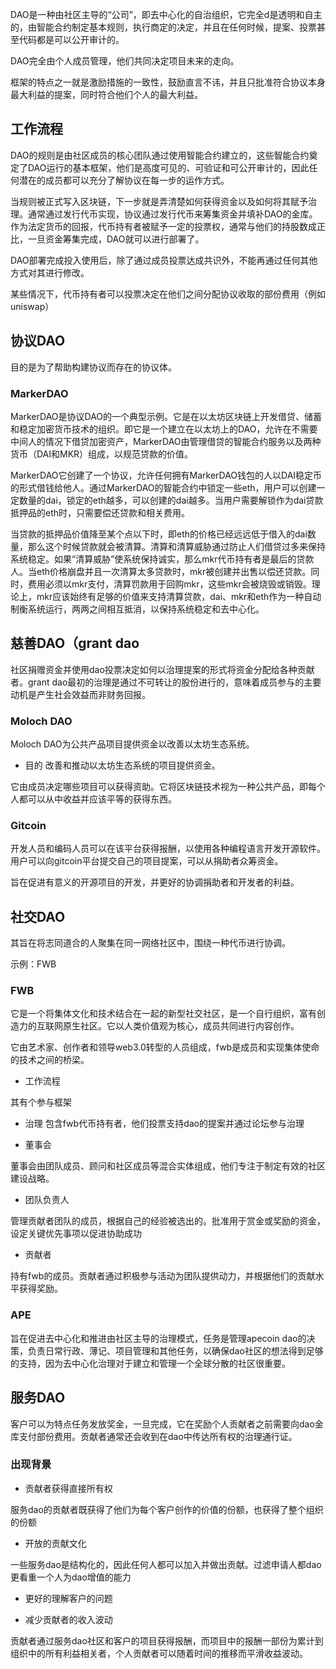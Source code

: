 DAO是一种由社区主导的“公司”，即去中心化的自治组织，它完全d是透明和自主的，由智能合约制定基本规则，执行商定的决定，并且在任何时候，提案、投票甚至代码都是可以公开审计的。

DAO完全由个人成员管理，他们共同决定项目未来的走向。

框架的特点之一就是激励措施的一致性，鼓励直言不讳，并且只批准符合协议本身最大利益的提案，同时符合他们个人的最大利益。

## 工作流程

DAO的规则是由社区成员的核心团队通过使用智能合约建立的，这些智能合约奠定了DAO运行的基本框架，他们是高度可见的、可验证和可公开审计的，因此任何潜在的成员都可以充分了解协议在每一步的运作方式。

当规则被正式写入区块链，下一步就是弄清楚如何获得资金以及如何将其赋予治理。通常通过发行代币实现，协议通过发行代币来筹集资金并填补DAO的金库。作为法定货币的回报，代币持有者被赋予一定的投票权，通常与他们的持股数成正比，一旦资金筹集完成，DAO就可以进行部署了。

DAO部署完成投入使用后，除了通过成员投票达成共识外，不能再通过任何其他方式对其进行修改。

某些情况下，代币持有者可以投票决定在他们之间分配协议收取的部份费用（例如uniswap）

## 协议DAO

目的是为了帮助构建协议而存在的协议体。


### MarkerDAO

MarkerDAO是协议DAO的一个典型示例。它是在以太坊区块链上开发借贷、储蓄和稳定加密货币技术的组织。即它是一个建立在以太坊上的DAO，允许在不需要中间人的情况下借贷加密资产，MarkerDAO由管理借贷的智能合约服务以及两种货币（DAI和MKR）组成，以规范贷款的价值。

MarkerDAO它创建了一个协议，允许任何拥有MarkerDAO钱包的人以DAI稳定币的形式借钱给他人。通过MarkerDAO的智能合约中锁定一些eth，用户可以创建一定数量的dai，锁定的eth越多，可以创建的dai越多。当用户需要解锁作为dai贷款抵押品的eth时，只需要偿还贷款和相关费用。

当贷款的抵押品价值降至某个点以下时，即eth的价格已经远远低于借入的dai数量，那么这个时候贷款就会被清算。清算和清算威胁通过防止人们借贷过多来保持系统稳定。如果“清算威胁”使系统保持诚实，那么mkr代币持有者是最后的贷款人。当eth价格崩盘并且一次清算太多贷款时，mkr被创建并出售以偿还贷款。同时，费用必须以mkr支付，清算罚款用于回购mkr，这些mkr会被烧毁或销毁。理论上，mkr应该始终有足够的价值来支持清算贷款，dai、mkr和eth作为一种自动制衡系统运行，两两之间相互抵消，以保持系统稳定和去中心化。

## 慈善DAO（grant dao

社区捐赠资金并使用dao投票决定如何以治理提案的形式将资金分配给各种贡献者。grant dao最初的治理是通过不可转让的股份进行的，意味着成员参与的主要动机是产生社会效益而非财务回报。

### Moloch DAO

Moloch DAO为公共产品项目提供资金以改善以太坊生态系统。

- 目的
改善和推动以太坊生态系统的项目提供资金。

它由成员决定哪些项目可以获得资助。它将区块链技术视为一种公共产品，即每个人都可以从中收益并应该平等的获得东西。

### Gitcoin

开发人员和编码人员可以在该平台获得报酬，以使用各种编程语言开发开源软件。用户可以向gitcoin平台提交自己的项目提案，可以从捐助者众筹资金。

旨在促进有意义的开源项目的开发，并更好的协调捐助者和开发者的利益。

## 社交DAO

其旨在将志同道合的人聚集在同一网络社区中，围绕一种代币进行协调。

示例：FWB

### FWB

它是一个将集体文化和技术结合在一起的新型社交社区，是一个自行组织，富有创造力的互联网原生社区。它以人类价值观为核心，成员共同进行内容创作。

它由艺术家、创作者和领导web3.0转型的人员组成，fwb是成员和实现集体使命的技术之间的桥梁。

- 工作流程

其有个参与框架

- 治理
包含fwb代币持有者，他们投票支持dao的提案并通过论坛参与治理

- 董事会

董事会由团队成员、顾问和社区成员等混合实体组成，他们专注于制定有效的社区建设战略。

- 团队负责人

管理贡献者团队的成员，根据自己的经验被选出的。批准用于赏金或奖励的资金，设定关键优先事项以促进协助成功

- 贡献者

持有fwb的成员。贡献者通过积极参与活动为团队提供动力，并根据他们的贡献水平获得奖励。

### APE

旨在促进去中心化和推进由社区主导的治理模式，任务是管理apecoin dao的决策，负责日常行政、薄记、项目管理和其他任务，以确保dao社区的想法得到足够的支持，因为去中心化治理对于建立和管理一个全球分散的社区很重要。

## 服务DAO

客户可以为特点任务发放奖金，一旦完成，它在奖励个人贡献者之前需要向dao金库支付部份费用。贡献者通常还会收到在dao中传达所有权的治理通行证。

### 出现背景

- 贡献者获得直接所有权

服务dao的贡献者既获得了他们为每个客户创作的价值的份额，也获得了整个组织的份额

- 开放的贡献文化

一些服务dao是结构化的，因此任何人都可以加入并做出贡献。过滤申请人都dao更看重一个人为dao增值的能力

- 更好的理解客户的问题

- 减少贡献者的收入波动

贡献者通过服务dao社区和客户的项目获得报酬，而项目中的报酬一部份为累计到组织中的所有利益相关者，个人贡献者可以随着时间的推移而平滑收益波动。
